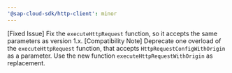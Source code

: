 ```yaml
---
'@sap-cloud-sdk/http-client': minor
---
```


[Fixed Issue] Fix the `executeHttpRequest` function, so it accepts the same parameters as version 1.x.
[Compatibility Note] Deprecate one overload of the `executeHttpRequest` function, that accepts `HttpRequestConfigWithOrigin` as a parameter. Use the new function `executeHttpRequestWithOrigin` as replacement.
